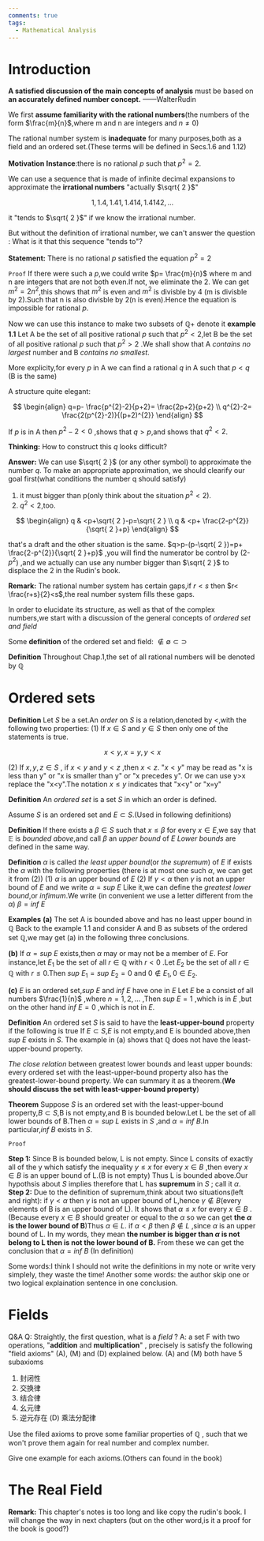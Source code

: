 ```yaml
---
comments: true
tags:
  - Mathematical Analysis
---
```

# Introduction

**A satisfied discussion of the main concepts of analysis** must be based on **an accurately defined number concept.**
																												——WalterRudin

We first **assume familiarity with the rational numbers**(the numbers of the form $\frac{m}{n}$,where m and n are integers and $n\neq 0$)

The rational number system is **inadequate** for many purposes,both as a field and an ordered set.(These terms will be defined in Secs.1.6 and 1.12)

**Motivation**
**Instance**:there is no rational $p$ such that $p^{2} =2$.

We can use a sequence that is made of infinite decimal expansions to approximate the **irrational numbers** "actually $\sqrt{ 2 }$"


$$
1,1.4,1.41,1.414,1.4142,\dots
$$


it "tends to $\sqrt{ 2 }$" if we know the irrational number.

But without the definition of irrational number, we can't answer the question : What is it that this sequence "tends to"?


**Statement:** There is no rational $p$ satisfied the equation $p^{2}=2$

`Proof`
If there were such a $p$,we could write $p= \frac{m}{n}$ where m and n are integers that are not both even.If not, we eliminate the 2.
We can get $m^{2}=2n^{2}$,this shows that $m^{2}$ is even and $m^{2}$ is divisble by 4 (m is divisble by 2).Such that n is also divisble by 2(n is even).Hence the equation is impossible for rational $p$.

Now we can use this instance to make two subsets of $\mathbb{Q+}$ denote it **example 1.1**
Let A be the set of all positive rational $p$ such that $p^{2}<2$,let B be the set of all positive rational $p$ such that $p^{2}>2$ .We shall show that A *contains no largest* number and B *contains no smallest*.

More explicity,for every $p$ in A we can find a rational $q$ in A such that $p<q$ (B is the same)

A structure quite elegant:


$$
\begin{align}
q=p- \frac{p^{2}-2}{p+2}= \frac{2p+2}{p+2} \\
q^{2}-2= \frac{2(p^{2}-2)}{(p+2)^{2}}
\end{align}
$$


If $p$ is in A then $p^{2}-2<0$ ,shows that $q>p$,and shows that $q^{2}<2$.


**Thinking:** How to construct this $q$ looks difficult?

**Answer:**
We can use $\sqrt{ 2 }$ (or any other symbol) to approximate the number $q$.
To make an appropriate approximation, we should clearify our goal first(what conditions the number q should satisfy)

1. it must bigger than p(only think about the situation $p^{2}<2$).
2. $q^{2}<2$,too.


$$
\begin{align}
q & <p+\sqrt{ 2 }-p=\sqrt{ 2 } \\
q & <p+ \frac{2-p^{2}}{\sqrt{ 2 }+p}
\end{align}
$$


that's a draft and the other situation is the same. $q>p-(p-\sqrt{ 2 })=p+ \frac{2-p^{2}}{\sqrt{ 2 }+p}$ ,you will find the numerator be control by (2-$p^{2}$) ,and we actually can use any number bigger than $\sqrt{ 2 }$ to displace the 2 in the Rudin's book.


**Remark:**
The rational number system has certain gaps,if $r<s$ then $r< \frac{r+s}{2}<s$,the real number system fills these gaps.

In order to elucidate its structure, as well as that of the complex numbers,we start with a discussion of the general concepts of *ordered set and field*

Some **definition** of the ordered set and field:
$\not\in \emptyset \subset \supset$

**Definition**
Throughout Chap.1,the set of all rational numbers will be denoted by $\mathbb{Q}$

# Ordered sets
**Definition**
Let $S$ be a set.An *order* on $S$ is a relation,denoted by <,with the following two properties:
(1) If $x\in S$ and $y \in S$ then only one of the statements is true.


$$
x<y,x=y,y<x
$$


(2) If $x,y,z\in S$ , if $x<y$ and $y<z$ ,then $x<z$.
"$x<y$" may be read as "x is less than y" or "x is smaller than y" or "x precedes y".
Or we can use y>x replace the "x<y".The notation $x\le y$ indicates that "x<y" or "x=y"

**Definition**
An *ordered set* is a set $S$ in which an order is defined.

Assume $S$ is an ordered set and $E \subset S$.(Used in following definitions)

**Definition**
If there exists a $\beta \in S$ such that $x\le \beta$ for every $x\in E$,we say that $\mathbb{E}$ is *bounded above*,and call $\beta$ an *upper bound* of $E$
*Lower bounds* are defined in the same way.

**Definition**
 $\alpha$ is called *the least upper bound*(or *the supremum*) of $E$ if exists the $\alpha$ with the following properties (there is at most one such $\alpha$, we can get it from (2))
(1) $\alpha$ is an upper bound of $E$
(2) If $\gamma <\alpha$ then $\gamma$ is not an upper bound of $E$
and we write $\alpha=sup\ E$
Like it,we can define the *greatest lower bound*,or *infimum*.We write (in convenient we use a letter different from the $\alpha$) $\beta=inf\ E$


**Examples**
**(a)** The set A is bounded above and has no least upper bound in $\mathbb{Q}$
Back to the example 1.1 and consider A and B as subsets of the ordered set $\mathbb{Q}$,we may get (a) in the following three conclusions.

**(b)** If $\alpha=sup\ E$ exists,then $\alpha$ may or may not be a member of $E$. 
For instance,let $E_{1}$ be the set of all $r\in \mathbb{Q}$ with $r<0$ .Let $E_{2}$ be the set of all $r\in \mathbb{Q}$ with $r\le 0$.Then $sup\ E_{1}=sup \ E_{2}=0$ and $0\not\in E_{1},0\in E_{2}$.

**(c)** $E$ is an ordered set,$sup\ E$ and $inf\ E$ have one in $E$
Let $E$ be a consist of all numbers $\frac{1}{n}$ ,where $n=1,2,\dots$ ,Then $sup\ E=1$ ,which is in $E$ ,but on the other hand $inf\ E=0$ ,which is not in $E$.

**Definition**
An ordered set $S$ is said to have the **least-upper-bound** property if the following is true
If $E \subset S$,$E$ is not empty,and E is bounded above,then $sup\ E$ exists in $S$.
The example in (a) shows that $\mathbb{Q}$ does not have the least-upper-bound property.

*The close relation* between greatest lower bounds and least upper bounds:
every ordered set with the least-upper-bound property also has the greatest-lower-bound property.
We can summary it as a theorem.(**We should discuss the set with least-upper-bound property**)


**Theorem**
Suppose $S$ is an ordered set with the least-upper-bound property,$B\subset S$,B is not empty,and B is bounded below.Let L be the set of all lower bounds of B.Then $\alpha=sup\ L$ exists in $S$ ,and $\alpha=inf\ B$.In particular,$inf\ B$ exists in $S$.

`Proof`

**Step 1:**
Since B is bounded below, L is not empty. 
Since L consits of exactly all of the y which satisfy the inequality $y\le x$ for every $x\in B$ ,then every $x\in B$ is an upper bound of L.(B is not empty)
Thus L is bounded above.Our hypothsis about $S$ implies therefore that L has **supremum** in $S$ ; call it $\alpha$.
**Step 2:**
Due to the definition of supremum,think about two situations(left and right):
	if $\gamma<\alpha$ then $\gamma$ is not an upper bound of L,hence $\gamma \not\in B$(every elements of B is an upper bound of L). It shows that $\alpha\le x$ for every $x\in B$ .(Because every $x\in B$ should greater or equal to the $\alpha$ so we can get **the $\alpha$ is the lower bound of B**)Thus $\alpha\in L$.
	if $\alpha<\beta$ then $\beta \not\in L$ ,since $\alpha$ is an upper bound of L. In my words, they mean **the number is bigger than $\alpha$ is not belong to L then is not the lower bound of B.**
 From these we can get the conclusion that $\alpha=inf\ B$ (In definition) 

Some words:I think I should not write the definitions in my note or write very simplely, they waste the time! 
Another some words: the author skip one or two logical explaination sentence in one conclusion.


# Fields

Q&A
Q: Straightly, the first question, what is a *field* ?
A: a set F with two operations, "**addition** and **multiplication**" , precisely is satisfy the following "field axioms" (A), (M) and (D) explained below.
(A) and (M) both have 5 subaxioms
1. 封闭性
2. 交换律
3. 结合律
4. 幺元律
5. 逆元存在
(D) 乘法分配律

Use the filed axioms to prove some familiar properties of $\mathbb{Q}$ , such that we won't prove them again for real number and complex number.

Give one example for each axioms.(Others can found in the book)




























# The Real Field






**Remark:**
This chapter's notes is too long and like copy the rudin's book. I will change the way in next chapters (but on the other word,is it a proof for the book is good?)

